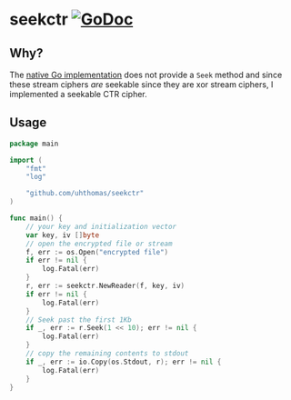 # seekctr [![GoDoc](https://godoc.org/github.com/uhthomas/seekctr?status.svg)](https://godoc.org/github.com/uhthomas/seekctr)

## Why?
The [native Go implementation](https://golang.org/pkg/crypto/cipher) does not provide a `Seek` method and since these stream ciphers _are_ seekable since they are xor stream ciphers, I implemented a seekable CTR cipher.

## Usage
```go
package main

import (
	"fmt"
	"log"

	"github.com/uhthomas/seekctr"
)

func main() {
	// your key and initialization vector
	var key, iv []byte
	// open the encrypted file or stream
	f, err := os.Open("encrypted file")
	if err != nil {
		log.Fatal(err)
	}
	r, err := seekctr.NewReader(f, key, iv)
	if err != nil {
		log.Fatal(err)
	}
	// Seek past the first 1Kb
	if _, err := r.Seek(1 << 10); err != nil {
		log.Fatal(err)
	}
	// copy the remaining contents to stdout
	if _, err := io.Copy(os.Stdout, r); err != nil {
		log.Fatal(err)
	}
}
```